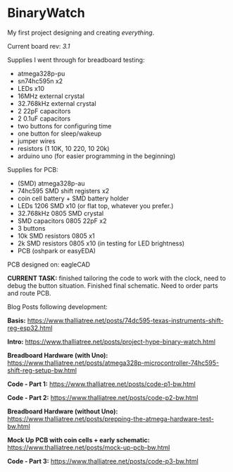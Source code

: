 # BinaryWatch
My first project designing and creating *everything*. 

Current board rev: *3.1*

Supplies I went through for breadboard testing:
  * atmega328p-pu
  * sn74hc595n x2
  * LEDs x10 
  * 16MHz external crystal
  * 32.768kHz external crystal
  * 2 22pF capacitors
  * 2 0.1uF capacitors
  * two buttons for configuring time
  * one button for sleep/wakeup
  * jumper wires
  * resistors (1 10K, 10 220, 10 20k)
  * arduino uno (for easier programming in the beginning)
  
Supplies for PCB:
  * (SMD) atmega328p-au 
  * 74hc595 SMD shift registers x2
  * coin cell battery + SMD battery holder
  * LEDs 1206 SMD x10 (or flat top, whatever you prefer.)
  * 32.768kHz 0805 SMD crystal
  * SMD capacitors 0805 22pF x2
  * 3 buttons
  * 10k SMD resistors 0805 x1
  * 2k SMD resistors 0805 x10 (in testing for LED brightness)
  * PCB (oshpark or easyEDA)

PCB designed on: eagleCAD



**CURRENT TASK:** finished tailoring the code to work with the clock, need to debug the button situation. Finished final schematic. Need to order parts and route PCB.


Blog Posts following development:

**Basis:**   https://www.thalliatree.net/posts/74dc595-texas-instruments-shift-reg-esp32.html

**Intro:**   https://www.thalliatree.net/posts/project-hype-binary-watch.html

**Breadboard Hardware (with Uno):**   https://www.thalliatree.net/posts/atmega328p-microcontroller-74hc595-shift-reg-setup-bw.html

**Code - Part 1:**   https://www.thalliatree.net/posts/code-p1-bw.html

**Code - Part 2:**   https://www.thalliatree.net/posts/code-p2-bw.html

**Breadboard Hardware (without Uno):** https://www.thalliatree.net/posts/prepping-the-atmega-hardware-test-bw.html

**Mock Up PCB with coin cells + early schematic:** https://www.thalliatree.net/posts/mock-up-pcb-bw.html

**Code - Part 3:** https://www.thalliatree.net/posts/code-p3-bw.html
